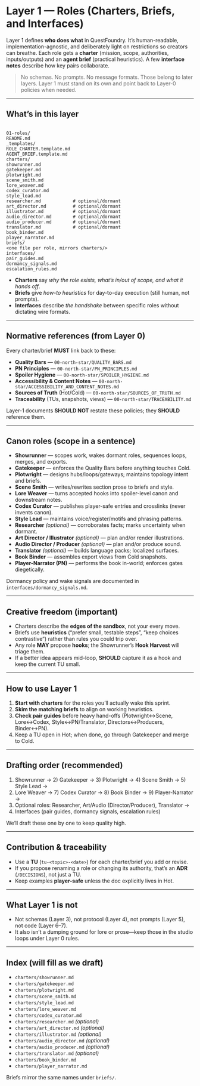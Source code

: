 # Layer 1 — Roles (Charters, Briefs, and Interfaces)

Layer 1 defines **who does what** in QuestFoundry. It’s human-readable, implementation-agnostic, and deliberately light on restrictions so creators can breathe. Each role gets a **charter** (mission, scope, authorities, inputs/outputs) and an **agent brief** (practical heuristics). A few **interface notes** describe how key pairs collaborate.

> No schemas. No prompts. No message formats. Those belong to later layers.
> Layer 1 must stand on its own and point back to Layer-0 policies when needed.

---

## What’s in this layer

```

01-roles/
README.md
_templates/
ROLE_CHARTER.template.md
AGENT_BRIEF.template.md
charters/
showrunner.md
gatekeeper.md
plotwright.md
scene_smith.md
lore_weaver.md
codex_curator.md
style_lead.md
researcher.md            # optional/dormant
art_director.md          # optional/dormant
illustrator.md           # optional/dormant
audio_director.md        # optional/dormant
audio_producer.md        # optional/dormant
translator.md            # optional/dormant
book_binder.md
player_narrator.md
briefs/
<one file per role, mirrors charters/>
interfaces/
pair_guides.md
dormancy_signals.md
escalation_rules.md

```

- **Charters** say *why the role exists, what’s in/out of scope, and what it hands off*.  
- **Briefs** give *how-to heuristics* for day-to-day execution (still human, not prompts).  
- **Interfaces** describe *the handshake* between specific roles without dictating wire formats.

---

## Normative references (from Layer 0)

Every charter/brief **MUST** link back to these:

- **Quality Bars** — `00-north-star/QUALITY_BARS.md`  
- **PN Principles** — `00-north-star/PN_PRINCIPLES.md`  
- **Spoiler Hygiene** — `00-north-star/SPOILER_HYGIENE.md`  
- **Accessibility & Content Notes** — `00-north-star/ACCESSIBILITY_AND_CONTENT_NOTES.md`  
- **Sources of Truth** (Hot/Cold) — `00-north-star/SOURCES_OF_TRUTH.md`  
- **Traceability** (TUs, snapshots, views) — `00-north-star/TRACEABILITY.md`

Layer-1 documents **SHOULD NOT** restate these policies; they **SHOULD** reference them.

---

## Canon roles (scope in a sentence)

- **Showrunner** — scopes work, wakes dormant roles, sequences loops, merges, and exports.  
- **Gatekeeper** — enforces the Quality Bars before anything touches Cold.  
- **Plotwright** — designs hubs/loops/gateways; maintains topology intent and briefs.  
- **Scene Smith** — writes/rewrites section prose to briefs and style.  
- **Lore Weaver** — turns accepted hooks into spoiler-level canon and downstream notes.  
- **Codex Curator** — publishes player-safe entries and crosslinks (never invents canon).  
- **Style Lead** — maintains voice/register/motifs and phrasing patterns.  
- **Researcher** *(optional)* — corroborates facts; marks uncertainty when dormant.  
- **Art Director / Illustrator** *(optional)* — plan and/or render illustrations.  
- **Audio Director / Producer** *(optional)* — plan and/or produce sound.  
- **Translator** *(optional)* — builds language packs; localized surfaces.  
- **Book Binder** — assembles export views from Cold snapshots.  
- **Player-Narrator (PN)** — performs the book in-world; enforces gates diegetically.

Dormancy policy and wake signals are documented in `interfaces/dormancy_signals.md`.

---

## Creative freedom (important)

- Charters describe the **edges of the sandbox**, not your every move.  
- Briefs use **heuristics** (“prefer small, testable steps”, “keep choices contrastive”) rather than rules you could trip over.  
- Any role **MAY** propose **hooks**; the Showrunner’s **Hook Harvest** will triage them.  
- If a better idea appears mid-loop, **SHOULD** capture it as a hook and keep the current TU small.

---

## How to use Layer 1

1. **Start with charters** for the roles you’ll actually wake this sprint.  
2. **Skim the matching briefs** to align on working heuristics.  
3. **Check pair guides** before heavy hand-offs (Plotwright↔Scene, Lore↔Codex, Style↔PN/Translator, Directors↔Producers, Binder↔PN).  
4. Keep a TU open in Hot; when done, go through Gatekeeper and merge to Cold.

---

## Drafting order (recommended)

1) Showrunner → 2) Gatekeeper → 3) Plotwright → 4) Scene Smith → 5) Style Lead →  
6) Lore Weaver → 7) Codex Curator → 8) Book Binder → 9) Player-Narrator →  
10) Optional roles: Researcher, Art/Audio (Director/Producer), Translator →  
11) Interfaces (pair guides, dormancy signals, escalation rules)

We’ll draft these one by one to keep quality high.

---

## Contribution & traceability

- Use a **TU** (`tu-<topic>-<date>`) for each charter/brief you add or revise.  
- If you propose renaming a role or changing its authority, that’s an **ADR** (`/DECISIONS`), not just a TU.  
- Keep examples **player-safe** unless the doc explicitly lives in Hot.

---

## What Layer 1 is **not**

- Not schemas (Layer 3), not protocol (Layer 4), not prompts (Layer 5), not code (Layer 6–7).  
- It also isn’t a dumping ground for lore or prose—keep those in the studio loops under Layer 0 rules.

---

## Index (will fill as we draft)

- `charters/showrunner.md`  
- `charters/gatekeeper.md`  
- `charters/plotwright.md`  
- `charters/scene_smith.md`  
- `charters/style_lead.md`  
- `charters/lore_weaver.md`  
- `charters/codex_curator.md`  
- `charters/researcher.md` *(optional)*  
- `charters/art_director.md` *(optional)*  
- `charters/illustrator.md` *(optional)*  
- `charters/audio_director.md` *(optional)*  
- `charters/audio_producer.md` *(optional)*  
- `charters/translator.md` *(optional)*  
- `charters/book_binder.md`  
- `charters/player_narrator.md`  

Briefs mirror the same names under `briefs/`.
